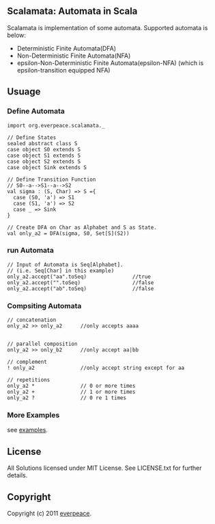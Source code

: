 Scalamata: Automata in Scala
----------------------------
Scalamata is implementation of some automata. Supported automata is below:

* Deterministic Finite Automata(DFA)
* Non-Deterministic Finite Automata(NFA)
* epsilon-Non-Deterministic Finite Automata(epsilon-NFA) (which is epsilon-transition equipped NFA)

Usuage
-------
### Define Automata

    import org.everpeace.scalamata._
    
    // Define States
    sealed abstract class S
    case object S0 extends S
    case object S1 extends S
    case object S2 extends S
    case object Sink extends S
    
    // Define Transition Function
    // S0--a-->S1--a-->S2
    val sigma : (S, Char) => S ={
      case (S0, 'a') => S1
      case (S1, 'a') => S2
      case _ => Sink
    }
    
    // Create DFA on Char as Alphabet and S as State.
    val only_a2 = DFA(sigma, S0, Set[S](S2))

### run Automata

    // Input of Automata is Seq[Alphabet]. 
    // (i.e. Seq[Char] in this example)
    only_a2.accept("aa".toSeq)               //true
    only_a2.accept("".toSeq)                 //false
    only_a2.accept("ab".toSeq)               //false

### Compsiting Automata
	// concatenation
    only_a2 >> only_a2      //only accepts aaaa

    
    // parallel composition
    only_a2 >> only_b2      //only accept aa|bb
    
    // complement 
    ! only_a2               //only accept string except for aa
    
    // repetitions
    only_a2 *               // 0 or more times
    only_a2 +               // 1 or more times
    only_a2 ?               // 0 re 1 times

### More Examples

see [examples](https://github.com/everpeace/scalamata/tree/master/examples/src/main/scala/org/everpeace/scalamata).

License
--------

All Solutions licensed under MIT License. See LICENSE.txt for further details.


Copyright
---------
Copyright (c) 2011 [everpeace](http://twitter.com/everpeace).



